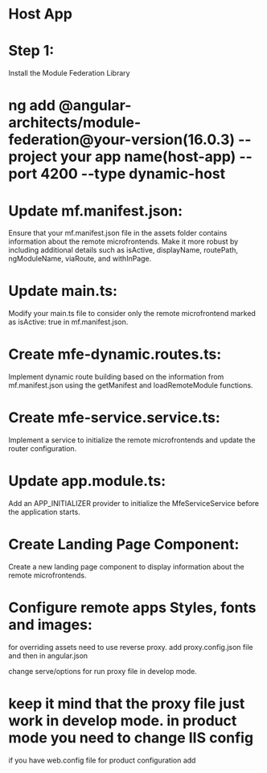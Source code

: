# Host App

# Step 1: 
Install the Module Federation Library


# ng add @angular-architects/module-federation@your-version(16.0.3) --project your app name(host-app) --port 4200 --type dynamic-host




# Update mf.manifest.json:

 Ensure that your mf.manifest.json file in the assets folder contains information about the remote microfrontends. Make it more robust by including additional details such as isActive, displayName, routePath, ngModuleName, viaRoute, and withInPage.

 # Update main.ts: 
 
 Modify your main.ts file to consider only the remote microfrontend marked as isActive: true in mf.manifest.json.

 # Create mfe-dynamic.routes.ts: 
 Implement dynamic route building based on the information from mf.manifest.json using the getManifest and loadRemoteModule functions.


 # Create mfe-service.service.ts: 
 
 Implement a service to initialize the remote microfrontends and update the router configuration.


 # Update app.module.ts: 
 
 Add an APP_INITIALIZER provider to initialize the MfeServiceService before the application starts.


 # Create Landing Page Component:
  Create a new landing page component to display information about the remote microfrontends.


  # Configure remote apps Styles, fonts and images: 
for overriding assets need to use reverse proxy. add proxy.config.json file and then in angular.json

change serve/options for run proxy file in develop mode. 

# keep it mind that the proxy file just work in develop mode. in product mode you need to change IIS config 

if you have web.config file for product configuration add 
        <rule name="Proxy /assets/remote-app" stopProcessing="true">
           <match url="assets/remote-assets/(.*)" />
           <action type="Rewrite" url="http://remote-app url/assets/{R:0}" />
       </rule> 